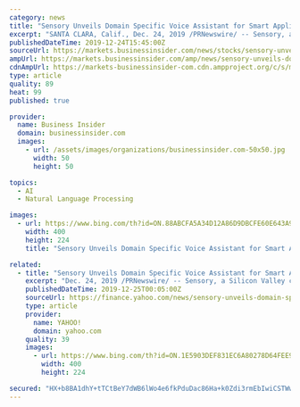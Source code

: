 ```yaml
---
category: news
title: "Sensory Unveils Domain Specific Voice Assistant for Smart Appliances"
excerpt: "SANTA CLARA, Calif., Dec. 24, 2019 /PRNewswire/ -- Sensory, a Silicon Valley company pioneering AI at the edge, today announced the release of its domain specific assistant for smart appliances – a specialized model of TrulyNatural, the company's large vocabulary speech recognition and natural language understanding platform, that has been ..."
publishedDateTime: 2019-12-24T15:45:00Z
sourceUrl: https://markets.businessinsider.com/news/stocks/sensory-unveils-domain-specific-voice-assistant-for-smart-appliances-1028784026
ampUrl: https://markets.businessinsider.com/amp/news/sensory-unveils-domain-specific-voice-assistant-for-smart-appliances-1028784026
cdnAmpUrl: https://markets-businessinsider-com.cdn.ampproject.org/c/s/markets.businessinsider.com/amp/news/sensory-unveils-domain-specific-voice-assistant-for-smart-appliances-1028784026
type: article
quality: 89
heat: 99
published: true

provider:
  name: Business Insider
  domain: businessinsider.com
  images:
    - url: /assets/images/organizations/businessinsider.com-50x50.jpg
      width: 50
      height: 50

topics:
  - AI
  - Natural Language Processing

images:
  - url: https://www.bing.com/th?id=ON.88ABCFA5A34D12A86D9DBCFE60E643A9
    width: 400
    height: 224
    title: "Sensory Unveils Domain Specific Voice Assistant for Smart Appliances"

related:
  - title: "Sensory Unveils Domain Specific Voice Assistant for Smart Appliances"
    excerpt: "Dec. 24, 2019 /PRNewswire/ -- Sensory, a Silicon Valley company pioneering AI at the edge, today announced the release of its domain specific assistant for smart appliances – a specialized model of TrulyNatural, the company's large vocabulary speech recognition and natural language understanding platform, that has been designed for home ..."
    publishedDateTime: 2019-12-25T00:05:00Z
    sourceUrl: https://finance.yahoo.com/news/sensory-unveils-domain-specific-voice-164500887.html
    type: article
    provider:
      name: YAHOO!
      domain: yahoo.com
    quality: 39
    images:
      - url: https://www.bing.com/th?id=ON.1E5903DEF831EC6A80278D64FEE9CCAF
        width: 400
        height: 224

secured: "HX+b8BA1dhY+tTCtBeY7dWB6lWo4e6fkPduDac86Ha+k0Zdi3rmEbIwiCSTWw3XPcryzRwIXARL2uJbQX1LR6FsoM8zSHzV5m1opZZI2aJgY6hqwiI7uFGgGH3SmmedWNuxiNG4lbeYDCszDorBCtZ23b/F/upUwf3dI4NMsaTitd50Fxa79Z5lJ/GtwrYfui1ZkevrFHzGFStohikGD/z6DX2Uy5gSZoFbCHEGIwvlcgk1QeWO9lpevrHAtjNrvZHsK6dNkwhG42ti3D2VAhA==;Zs+Gb4vkoLhcCFNyyxOc3g=="
---
```


